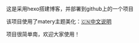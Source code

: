这是采用hexo搭建博客，并部署到github上的一个项目

该项目使用了matery主题美化：[🇨🇳中文说明](https://github.com/blinkfox/hexo-theme-matery/blob/develop/README_CN.md) 

项目很简单南，欢迎大家使用！